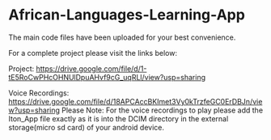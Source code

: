 # African-Languages-Learning-App

The main code files have been uploaded for your best convenience.

For a complete project please visit the links below:

Project: https://drive.google.com/file/d/1-tE5RoCwPHcOHNUlDpuAHvf9cG_uqRLl/view?usp=sharing

Voice Recordings: https://drive.google.com/file/d/18APCAccBKImet3Vy0kTrzfeGC0ErDBJn/view?usp=sharing
Please Note: For the voice recordings to play please add the Iton_App file exactly as it is into the DCIM directory in the external storage(micro sd card) of your android device.
